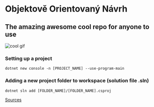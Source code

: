 # Objektově Orientovaný Návrh
## The amazing awesome cool repo for anyone to use

![cool gif](https://media1.tenor.com/m/dTappxfb3WAAAAAd/dark-souls-3-soul-of-cinder.gif)

### Setting up a project

`dotnet new console -n [PROJECT_NAME] --use-program-main`

### Adding a new project folder to workspace (solution file .sln)

`dotnet sln add [FOLDER_NAME]/[FOLDER_NAME].csproj`

[Sources](https://drive.google.com/drive/folders/1NQClVCcfn_PbDOZ88xoOzBqGmtejn9zc)
